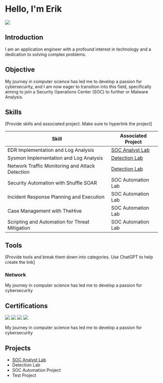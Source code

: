 
# Hello, I'm Erik 
<a href="https://linkedin.com"><img src="https://img.shields.io/badge/-LinkedIn-0072b1?&style=for-the-badge&logo=linkedin&logoColor=white" /></a>

## Introduction
I am an application engineer with a profound interest in technology and a dedication to solving complex problems.

## Objective
My journey in computer science has led me to develop a passion for cybersecurity, and I am now eager to transition into this field, specifically aiming to join a Security Operations Center (SOC) to further or Malware Analysis.

## Skills
[Provide skills and associated project. Make sure to hyperlink the project]

| Skill                                         | Associated Project         |
|-----------------------------------------------|----------------------------|
| EDR Implementation and Log Analysis          | <a href="https://github.com/spac3gh0st00/SOC-Analyst-Lab/tree/main">SOC Analyst Lab</a>|
| Sysmon Implementation and Log Analysis          | <a href="https://google.com">Detection Lab</a>|
| Network Traffic Monitoring and Attack Detection | <a href="https://google.com">Detection Lab</a>|
| Security Automation with Shuffle SOAR         | SOC Automation Lab|
| Incident Response Planning and Execution      | SOC Automation Lab|
| Case Management with TheHive                  | SOC Automation Lab|
| Scripting and Automation for Threat Mitigation | SOC Automation Lab|

## Tools
[Provide tools and break them down into categories. Use ChatGPT to help create the link]
### Network
<div>
My journey in computer science has led me to develop a passion for cybersecurity
</div>

## Certifications
<div>
<img src="https://img.shields.io/badge/Black_Hills_InfoSec-black?style=for-the-badge&logo=black-hills-infosec&logoColor=white" />
<img src="https://img.shields.io/badge/-Security%2B-FF0000?&style=for-the-badge&logo=CompTIA&logoColor=white" />
<img src="https://img.shields.io/badge/-Network%2B-007ACC?&style=for-the-badge&logo=CompTIA&logoColor=white" />
<img src="https://img.shields.io/badge/-A%2B-4D4D4D?&style=for-the-badge&logo=CompTIA&logoColor=white" />

My journey in computer science has led me to develop a passion for cybersecurity
</div>

## Projects
- <a href=https://github.com/spac3gh0st00/SOC-Analyst-Lab/tree/main>SOC Analyst Lab</a>
- Detection Lab
- SOC Automation Project
- Test Project

<!--
## Hi there 👋
**spac3gh0st00/spac3gh0st00** is a ✨ _special_ ✨ repository because its `README.md` (this file) appears on your GitHub profile.

Here are some ideas to get you started:

- 🔭 I’m currently working on ...
- 🌱 I’m currently learning ...
- 👯 I’m looking to collaborate on ...
- 🤔 I’m looking for help with ...
- 💬 Ask me about ...
- 📫 How to reach me: ...
- 😄 Pronouns: ...
- ⚡ Fun fact: ...
-->

